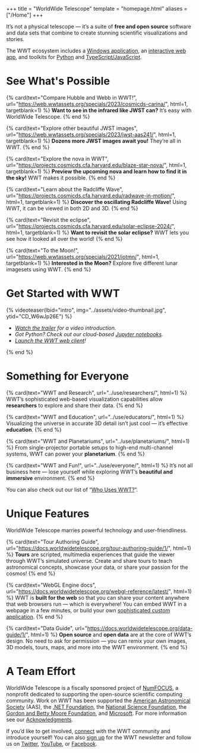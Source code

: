 +++
title = "WorldWide Telescope"
template = "homepage.html"
aliases = ["/Home"]
+++

It’s not a physical telescope — it’s a suite of **free and open source**
software and data sets that combine to create stunning scientific
visualizations and stories.

The WWT ecosystem includes a [Windows application][windows-client], an
[interactive web app][web-client], and toolkits for [Python][pywwt] and
[TypeScript/JavaScript][webgl].

[windows-client]: @/download/_index.md#windows-client
[web-client]: /webclient/
[pywwt]: https://pywwt.readthedocs.io/
[webgl]: https://docs.worldwidetelescope.org/webgl-reference/latest/

# See What's Possible

<section class="flex-cards">

{% card(text="Compare Hubble and Webb in WWT!", url="https://web.wwtassets.org/specials/2023/cosmicds-carina/", html=1, targetblank=1) %}
<b>Want to see in the infrared like JWST can?</b> It’s easy with WorldWide Telescope.
{% end %}

{% card(text="Explore other beautiful JWST images", url="https://web.wwtassets.org/specials/2023/jwst-aas241/", html=1, targetblank=1) %}
<b>Dozens more JWST images await you!</b> They’re all in WWT.
{% end %}

{% card(text="Explore the nova in WWT", url="https://projects.cosmicds.cfa.harvard.edu/blaze-star-nova/", html=1, targetblank=1) %}
<b>Preview the upcoming nova and learn how to find it in the sky!</b> WWT makes it possible.
{% end %}

{% card(text="Learn about the Radcliffe Wave", url="https://projects.cosmicds.cfa.harvard.edu/radwave-in-motion/", html=1, targetblank=1) %}
<b>Discover the oscillating Radcliffe Wave!</b> Using WWT, it can be viewed in both 2D and 3D.
{% end %}

{% card(text="Revisit the eclipse", url="https://projects.cosmicds.cfa.harvard.edu/solar-eclipse-2024/", html=1, targetblank=1) %}
<b>Want to revisit the solar eclipse?</b> WWT lets you see how it looked all over the world!
{% end %}

{% card(text="To the Moon!", url="https://web.wwtassets.org/specials/2021/iotmn/", html=1, targetblank=1) %}
<b>Interested in the Moon?</b> Explore five different lunar imagesets using WWT.
{% end %}

</section>


# Get Started with WWT

{% videoteaser(lbid="intro", img="../assets/video-thumbnail.jpg", ytid="CD_W6wJp26E") %}
<ul>
  <li><i><a href="#intro">Watch the trailer</a> for a video introduction.</i></li>
  <li><i>Got Python? Check out our
    cloud-based <a href="https://pywwt.readthedocs.io/en/stable/#quick-start">Jupyter notebooks</a>.</i></li>
  <li><i><a href="/webclient/">Launch the WWT web client</a>!</i></li>
</ul>
{% end %}


# Something for Everyone

<section class="flex-cards">

{% card(text="WWT and Research", url="../use/researchers/", html=1) %}
WWT’s sophisticated web-based visualization capabilities allow
<b>researchers</b> to explore and share their data.
{% end %}

{% card(text="WWT and Education", url="../use/educators/", html=1) %}
Visualizing the universe in accurate 3D detail isn’t just cool — it’s
effective <b>education</b>.
{% end %}

</section>
<section class="flex-cards">

{% card(text="WWT and Planetariums", url="../use/planetariums/", html=1) %}
From single-projector portable setups to high-end multi-channel systems, WWT
can power your <b>planetarium</b>.
{% end %}

{% card(text="WWT and Fun!", url="../use/everyone/", html=1) %}
It’s not all business here — lose yourself while exploring WWT’s <b>beautiful
and immersive</b> environment.
{% end %}

</section>

You can also check out our list of “[Who Uses WWT?](../learn/who-uses/)”.


# Unique Features

WorldWide Telescope marries powerful technology and user-friendliness.

<section class="flex-cards">

{% card(text="Tour Authoring Guide", url="https://docs.worldwidetelescope.org/tour-authoring-guide/1/", html=1) %}
<b>Tours</b> are scripted, multimedia experiences that guide the viewer
through WWT’s simulated universe. Create and share tours to teach astronomical
concepts, showcase your data, or share your passion for the cosmos!
{% end %}

{% card(text="WebGL Engine docs", url="https://docs.worldwidetelescope.org/webgl-reference/latest/", html=1) %}
WWT is <b>built for the web</b> so that you can share your content anywhere
that web browsers run — which is everywhere! You can embed WWT in a webpage
in a few minutes, or build your own <a
href="http://cxc.harvard.edu/csc2/wwt.html">sophisticated custom
application</a>.
{% end %}

{% card(text="Data Guide", url="https://docs.worldwidetelescope.org/data-guide/1/", html=1) %}
<b>Open source</b> and <b>open data</b> are at the core of WWT’s design. No
need to ask for permission — you can remix your own images, 3D models, tours,
maps, and more into the WWT environment.
{% end %}

</section>


# A Team Effort

WorldWide Telescope is a fiscally sponsored project of
[NumFOCUS](https://numfocus.org/), a nonprofit dedicated to supporting the
open-source scientific computing community. Work on WWT has been supported the
[American Astronomical Society][aas] (AAS), the [.NET Foundation][dnf], the
[National Science Foundation][nsf], the [Gordon and Betty Moore
Foundation][moore], and [Microsoft]. For more information see our
[Acknowledgments][acknowledgments].

[aas]: https://aas.org/
[dnf]: https://dotnetfoundation.org/
[nsf]: https://www.nsf.gov/
[moore]: https://www.moore.org/
[Microsoft]: https://www.microsoft.com/
[acknowledgments]: @/about/acknowledgments.md

If you’d like to get involved, [connect](@/connect.md) with the WWT community
and introduce yourself! You can also [sign up] for the WWT newsletter and
follow us on [Twitter], [YouTube], or [Facebook].

[sign up]: https://bit.ly/wwt-signup
[Twitter]: https://twitter.com/wwtelescope
[YouTube]: https://www.youtube.com/c/AASWorldWideTelescope
[Facebook]: https://facebook.com/wwtelescope
